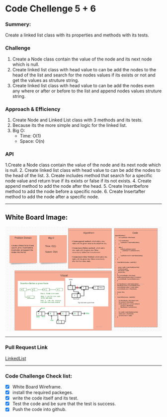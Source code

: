# Code Chellenge 5 + 6

### Summery:

Create a linked list class with its properties and methods with its tests.


### Challenge 

1. Create a Node class contain the value of the node and its next node which is null.
2. Create linked list class with head value to can be add the nodes to the head of the list and search for the nodes values if its exists or not and get the values as struture string.
3. Create linked list class with head value to can be add the nodes even any where or after or before to the list and append nodes values struture string.

### Approach & Efficiency
1. Create Node and Linked List class with 3 methods and its tests.
2. Because its the more simple and logic for the linked list.
3. Big O: 
   - Time: O(1)
   - Space: O(n)


### API

1.Create a Node class contain the value of the node and its next node which is null.
2. Create linked list class with head value to can be add the nodes to the head of the list.
3. Create includes method that search for a specific node value and return true if its exixts or false if its not exists.
4. Create append method to add the node after the head.
5. Create Insertbefore method to add the node before a specific node.
6. Create Insertafter method to add the node after a specific node.

***********************************************************************************************


## White Board Image:

![Whiteboard Image for Code Challenge 1](https://github.com/HaneenKh88/data-structures-and-algorithms/blob/main/code-challenges/401-CodeChellenges/assests/LinkedList.png)


***********************************************************************************************
### Pull Request Link

[LinkedList](https://github.com/HaneenKh88/data-structures-and-algorithms/pull/24)

***********************************************************************************************

### Code Challenge Check list:

- [x] White Board Wireframe.
- [x] install the required packeges.
- [x] write the code itself and its test.
- [x] Test the code and be sure that the test is success.
- [x] Push the code into github.
